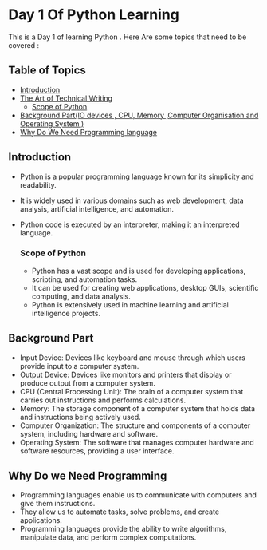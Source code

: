 
# Day 1 Of Python Learning 

This is a Day 1 of learning Python . Here Are some topics that need to be covered : 

## Table of Topics 

- [Introduction](#intro_to_python)
- [The Art of Technical Writing](#art)
  - [Scope of Python](#scope)
- [Background Part(IO devices , CPU, Memory ,Computer Organisation and Operating System ) ](#background_part)
- [Why Do We Need Programming language ](#need_of_programming )

## Introduction <a name = "intro_to_python"></a>

- Python is a popular programming language known for its simplicity and readability.
- It is widely used in various domains such as web development, data analysis, artificial intelligence, and automation.
- Python code is executed by an interpreter, making it an interpreted language.
    
    ### Scope of Python <a name = "scope"></a>
    - Python has a vast scope and is used for developing applications, scripting, and automation tasks.
    - It can be used for creating web applications, desktop GUIs, scientific computing, and data analysis.
    - Python is extensively used in machine learning and artificial intelligence projects.



## Background Part <a name = "background_part"></a>
- Input Device: Devices like keyboard and mouse through which users provide input to a computer system.
- Output Device: Devices like monitors and printers that display or produce output from a computer system.
- CPU (Central Processing Unit): The brain of a computer system that carries out instructions and performs calculations.
- Memory: The storage component of a computer system that holds data and instructions being actively used.
- Computer Organization: The structure and components of a computer system, including hardware and software.
- Operating System: The software that manages computer hardware and software resources, providing a user interface.

## Why Do we Need Programming <a name = "need_of_programming"></a>
- Programming languages enable us to communicate with computers and give them instructions.
- They allow us to automate tasks, solve problems, and create applications.
- Programming languages provide the ability to write algorithms, manipulate data, and perform complex computations.


